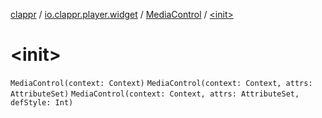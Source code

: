 [clappr](../../index.md) / [io.clappr.player.widget](../index.md) / [MediaControl](index.md) / [&lt;init&gt;](.)

# &lt;init&gt;

`MediaControl(context: Context)`
`MediaControl(context: Context, attrs: AttributeSet)`
`MediaControl(context: Context, attrs: AttributeSet, defStyle: Int)`